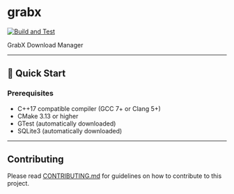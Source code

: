 # grabx

[![Build and Test](https://github.com/ItzEnigma/grabx/actions/workflows/build-test.yml/badge.svg?branch=master)](https://github.com/ItzEnigma/grabx/actions/workflows/build-test.yml)

GrabX Download Manager

---

## 🚀 Quick Start

### Prerequisites
- C++17 compatible compiler (GCC 7+ or Clang 5+)
- CMake 3.13 or higher
- GTest (automatically downloaded)
- SQLite3 (automatically downloaded)

---

## Contributing

Please read [CONTRIBUTING.md](./CONTRIBUTING.md) for guidelines on how to contribute to this project.
